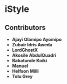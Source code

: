 # iStyle

## Contributors
* **Ajayi Olamipo Ayomipo**
* **Zubair Idris Aweda**
* **LordGhostX**
* **Akosile AbdulQuadri**
* **Babatunde Koiki**
* **Manuel**
* **Helfson Milli**
* **Tolu Grey**

